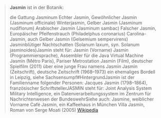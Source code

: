 > **Jasmin** ist in der Botanik:
>
> die Gattung Jasminum
> Echter Jasmin, Gewöhnlicher Jasmin (Jasminum officinale)
> Winterjasmin, Gelber Jasmin (Jasminum nudiflorum)
> Arabischer Jasmin (Jasminum sambac)
> Falscher Jasmin, Europäischer Pfeifenstrauch (Philadelphus coronarius)
> Carolina-Jasmin, auch Gelber Jasmin (Gelsemium sempervirens)
> Jasminblütiger Nachtschatten (Solanum laxum, syn. Solanum jasminoides)Jasmin steht für:
> Jasmin (Vorname)
> Jasmin (Programmiersprache), Assembler für die Java Virtual Machine
> Jasmin (Métro Paris), Pariser Metrostation
> Jasmin (Film), deutscher Spielfilm (2011) über eine junge Frau namens Jasmin
> Jasmin (Zeitschrift), deutsche Zeitschrift (1968–1973)
> ein ehemaliges Bordell in Leipzig, siehe Sachsensumpf#HintergrundJasmin ist der Familienname folgender Personen:
> Jacques Jasmin (1798–1864), französischer SchriftstellerJASMIN steht für:
> Joint Analysis System Military Intelligence, ein Datenverarbeitungssystem im Zentrum für Nachrichtenwesen der BundeswehrSiehe auch:
> Jasmine, weiblicher Vorname
> Café Jasmin, ein Kaffeehaus in München
> Villa Jasmin, Roman von Serge Moati (2005)
> [Wikipedia](https://de.wikipedia.org/wiki/Jasmin)